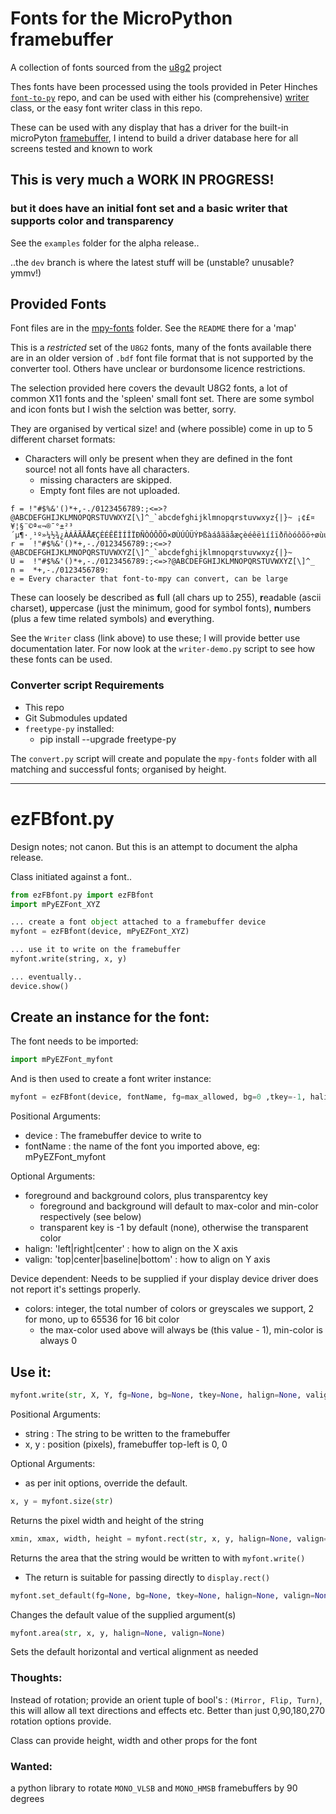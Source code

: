 # Fonts for the MicroPython framebuffer

A collection of fonts sourced from the [u8g2](https://github.com/olikraus/u8g2) project

Thes fonts have been processed using the tools provided in Peter Hinches [`font-to-py`](https://github.com/peterhinch/micropython-font-to-py) repo, and can be used with either his (comprehensive) [writer](https://github.com/peterhinch/micropython-font-to-py/tree/master/writer) class, or the easy font writer class in this repo.

These can be used with any display that has a driver for the built-in microPyton [framebuffer](https://docs.micropython.org/en/latest/library/framebuf.html), I intend to build a driver database here for all screens tested and known to work

## This is very much a WORK IN PROGRESS!
### but it does have an initial font set and a basic writer that supports color and transparency

See the `examples` folder for the alpha release..

..the `dev` branch is where the latest stuff will be (unstable? unusable? ymmv!)

## Provided Fonts

Font files are in the [mpy-fonts](mpy_fonts) folder. See the `README` there for a 'map'

This is a *restricted* set of the `U8G2` fonts, many of the fonts available there are in an older version of `.bdf` font file format that is not supported by the converter tool. Others have unclear or burdonsome licence restrictions.

The selection provided here covers the devault U8G2 fonts, a lot of common X11 fonts and the 'spleen' small font set. There are some symbol and icon fonts but I wish the selction was better, sorry.

They are organised by vertical size! and (where possible) come in up to 5 different charset formats:
* Characters will only be present when they are defined in the font source! not all fonts have all characters.
  * missing characters are skipped.
  * Empty font files are not uploaded.

```
f = !"#$%&'()*+,-./0123456789:;<=>?@ABCDEFGHIJKLMNOPQRSTUVWXYZ[\]^_`abcdefghijklmnopqrstuvwxyz{|}~ ¡¢£¤¥¦§¨©ª«¬­®¯°±²³´µ¶·¸¹º»¼½¾¿ÀÁÂÃÄÅÆÇÈÉÊËÌÍÎÏÐÑÒÓÔÕÖ×ØÙÚÛÜÝÞßàáâãäåæçèéêëìíîïðñòóôõö÷øùúûüýþÿ
r =  !"#$%&'()*+,-./0123456789:;<=>?@ABCDEFGHIJKLMNOPQRSTUVWXYZ[\]^_`abcdefghijklmnopqrstuvwxyz{|}~
U =  !"#$%&'()*+,-./0123456789:;<=>?@ABCDEFGHIJKLMNOPQRSTUVWXYZ[\]^_
n =  *+,-./0123456789:
e = Every character that font-to-mpy can convert, can be large
```
These can loosely be described as **f**ull (all chars up to 255), **r**eadable (ascii charset), **u**ppercase (just the minimum, good for symbol fonts), **n**umbers (plus a few time related symbols) and **e**verything.

See the `Writer` class (link above) to use these; I will provide better use documentation later. For now look at the `writer-demo.py` script to see how these fonts can be used.

### Converter script Requirements
* This repo
* Git Submodules updated
* `freetype-py` installed:
  * pip install --upgrade freetype-py

The `convert.py` script will create and populate the `mpy-fonts` folder with all matching and successful fonts; organised by height.

-----------------------------------------------------------------------------------------------------------------------------

# ezFBfont.py

Design notes; not canon. But this is an attempt to document the alpha release.

Class initiated against a font..

```python
from ezFBfont.py import ezFBfont
import mPyEZFont_XYZ

... create a font object attached to a framebuffer device
myfont = ezFBfont(device, mPyEZFont_XYZ)

... use it to write on the framebuffer
myfont.write(string, x, y)

... eventually..
device.show()
```

## Create an instance for the font:

The font needs to be imported:

```python
import mPyEZFont_myfont
```

And is then used to create a font writer instance:

```python
myfont = ezFBfont(device, fontName, fg=max_allowed, bg=0 ,tkey=-1, halign='left', valign='top', colors=?)
```
Positional Arguments:
* device : The framebuffer device to write to
* fontName : the name of the font you imported above, eg: mPyEZFont_myfont

Optional Arguments:
* foreground and background colors, plus transparentcy key
  * foreground and background will default to max-color and min-color respectively (see below)
  * transparent key is -1 by default (none), otherwise the transparent color
* halign: 'left|right|center' : how to align on the X axis
* valign: 'top|center|baseline|bottom' : how to align on Y axis

Device dependent: Needs to be supplied if your display device driver does not report it's settings properly.
* colors: integer, the total number of colors or greyscales we support, 2 for mono, up to 65536 for 16 bit color
  * the max-color used above will always be (this value - 1), min-color is always 0

## Use it:

```python
myfont.write(str, X, Y, fg=None, bg=None, tkey=None, halign=None, valign=None)
```
Positional Arguments:
* string : The string to be written to the framebuffer
* x, y : position (pixels), framebuffer top-left is 0, 0

Optional Arguments:
* as per init options, override the default.

```python
x, y = myfont.size(str)
```
Returns the pixel width and height of the string

```python
xmin, xmax, width, height = myfont.rect(str, x, y, halign=None, valign=None)
```
Returns the area that the string would be written to with `myfont.write()`
* The return is suitable for passing directly to `display.rect()`

```python
myfont.set_default(fg=None, bg=None, tkey=None, halign=None, valign=None)
```
Changes the default value of the supplied argument(s)

```python
myfont.area(str, x, y, halign=None, valign=None)
```
Sets the default horizontal and vertical alignment as needed

### Thoughts:

Instead of rotation; provide an orient tuple of bool's : `(Mirror, Flip, Turn)`, this will allow all text directions and effects etc. Better than just 0,90,180,270 rotation options provide.

Class can provide height, width and other props for the font

### Wanted:
a python library to rotate `MONO_VLSB` and `MONO_HMSB` framebuffers by 90 degrees
